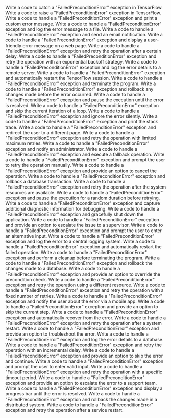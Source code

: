 Write a code to catch a "FailedPreconditionError" exception in TensorFlow.
Write a code to raise a "FailedPreconditionError" exception in TensorFlow.
Write a code to handle a "FailedPreconditionError" exception and print a custom error message.
Write a code to handle a "FailedPreconditionError" exception and log the error message to a file.
Write a code to handle a "FailedPreconditionError" exception and send an email notification.
Write a code to handle a "FailedPreconditionError" exception and display a user-friendly error message on a web page.
Write a code to handle a "FailedPreconditionError" exception and retry the operation after a certain delay.
Write a code to handle a "FailedPreconditionError" exception and retry the operation with an exponential backoff strategy.
Write a code to handle a "FailedPreconditionError" exception and log the error details to a remote server.
Write a code to handle a "FailedPreconditionError" exception and automatically restart the TensorFlow session.
Write a code to handle a "FailedPreconditionError" exception and terminate the program.
Write a code to handle a "FailedPreconditionError" exception and rollback any changes made before the error occurred.
Write a code to handle a "FailedPreconditionError" exception and pause the execution until the error is resolved.
Write a code to handle a "FailedPreconditionError" exception and skip the current iteration of a loop.
Write a code to handle a "FailedPreconditionError" exception and ignore the error silently.
Write a code to handle a "FailedPreconditionError" exception and print the stack trace.
Write a code to handle a "FailedPreconditionError" exception and redirect the user to a different page.
Write a code to handle a "FailedPreconditionError" exception and retry the operation with limited maximum retries.
Write a code to handle a "FailedPreconditionError" exception and notify an administrator.
Write a code to handle a "FailedPreconditionError" exception and execute a fallback operation.
Write a code to handle a "FailedPreconditionError" exception and prompt the user to retry the operation manually.
Write a code to handle a "FailedPreconditionError" exception and provide an option to cancel the operation.
Write a code to handle a "FailedPreconditionError" exception and rollback a database transaction.
Write a code to handle a "FailedPreconditionError" exception and retry the operation after the system resources are available.
Write a code to handle a "FailedPreconditionError" exception and pause the execution for a random duration before retrying.
Write a code to handle a "FailedPreconditionError" exception and capture additional diagnostic information for debugging.
Write a code to handle a "FailedPreconditionError" exception and gracefully shut down the application.
Write a code to handle a "FailedPreconditionError" exception and provide an option to escalate the issue to a supervisor.
Write a code to handle a "FailedPreconditionError" exception and prompt the user to enter an alternative input.
Write a code to handle a "FailedPreconditionError" exception and log the error to a central logging system.
Write a code to handle a "FailedPreconditionError" exception and automatically restart the failed operation.
Write a code to handle a "FailedPreconditionError" exception and perform a cleanup before terminating the program.
Write a code to handle a "FailedPreconditionError" exception and rollback the changes made to a database.
Write a code to handle a "FailedPreconditionError" exception and provide an option to override the precondition check.
Write a code to handle a "FailedPreconditionError" exception and retry the operation using a different resource.
Write a code to handle a "FailedPreconditionError" exception and retry the operation with a fixed number of retries.
Write a code to handle a "FailedPreconditionError" exception and notify the user about the error via a mobile app.
Write a code to handle a "FailedPreconditionError" exception and provide an option to skip the current step.
Write a code to handle a "FailedPreconditionError" exception and automatically recover from the error.
Write a code to handle a "FailedPreconditionError" exception and retry the operation after a system restart.
Write a code to handle a "FailedPreconditionError" exception and provide an option to troubleshoot the error.
Write a code to handle a "FailedPreconditionError" exception and log the error details to a database.
Write a code to handle a "FailedPreconditionError" exception and retry the operation with an incremental delay.
Write a code to handle a "FailedPreconditionError" exception and provide an option to skip the error and continue.
Write a code to handle a "FailedPreconditionError" exception and prompt the user to enter valid input.
Write a code to handle a "FailedPreconditionError" exception and retry the operation with a specific timeout period.
Write a code to handle a "FailedPreconditionError" exception and provide an option to escalate the error to a support team.
Write a code to handle a "FailedPreconditionError" exception and display a progress bar until the error is resolved.
Write a code to handle a "FailedPreconditionError" exception and rollback the changes made in a distributed system.
Write a code to handle a "FailedPreconditionError" exception and retry the operation after a service restart.